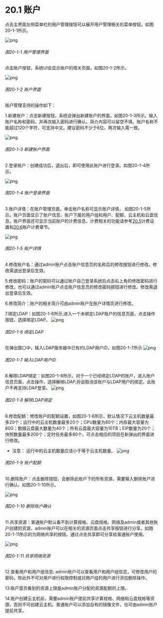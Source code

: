 # 20.1 账户

点击主界面左侧菜单栏的用户管理按钮可以展开用户管理相关的菜单按钮。如图20-1-1所示。

![png](../images/20-1-1.png "图20-1-1  用户管理界面")
###### 图20-1-1  用户管理界面

点击账户按钮，系统UI会显示账户的相关页面，如图20-1-2所示。

![png](../images/20-1-2.png "图20-1-2  账户界面")
###### 图20-1-2  账户界面

账户管理支持的操作如下：

1.新建账户：点击新建按钮，系统会弹出新建账户的界面，如图20-1-3所示。输入账户名称和密码，并再次输入密码进行确认。简介内容可以留空不填。账户名称不能超过120个字符，可支持中文。建议密码不少于6位，两次输入需一致。

![png](../images/20-1-3.png "图20-1-3  新建账户界面")
###### 图20-1-3  新建账户界面

2.登录账户：创建成功后，退出后，即可使用此账户进行登录。如图20-1-4所示。

![png](../images/20-1-4.png "图20-1-4 账户登录界面")
###### 图20-1-4 账户登录界面

3.账户详情：在账户管理页面，单击账户名称可显示账户详情， 如图20-1-5所示。账户页面显示了账户信息、账户下属的用户组和用户、配额、云主机和云盘信息。账户界面还可显示当前账户的计费信息。计费相关的功能请参考[20.5](/User-MN/billing-setting.md)计费设置和[20.6](/User-MN/billing-account.md)账户计费章节。

![png](../images/20-1-5.png "图20-1-5 账户详情")
###### 图20-1-5 账户详情

4.修改账户名：通过admin账户点击账户信息页的名称后的修改按钮进行修改。修改需退出登录后生效。

5.修改密码：账户的密码可以通过账户自己登录系统后点击右上角的修改密码进行修改，也可以通过admin账户点击账户信息页的修改密码按钮进行修改。修改需退出登录后生效。

6.修改简介：账户的相关简介可由admin账户在账户详情页进行修改。

7.绑定LDAP：如图20-1-6所示,进入一个未绑定LDAP账户的信息页面，点击操作按钮，选择绑定LDAP。
![png](../images/20-1-6.png "图20-1-6 绑定LDAP")
###### 图20-1-6 绑定LDAP

在弹出窗口中，输入LDAP服务器中已有的LDAP用户ID，如图20-1-7所示
![png](../images/20-1-7.png "图20-1-7 输入LDAP用户ID")
###### 图20-1-7 输入LDAP用户ID

8.解除LDAP绑定：如图20-1-8所示，对于一个已经绑定LDAP的账户，进入账户信息页面，点击操作，选择解绑LDAP,将会取消该账户与LDAP用户的绑定。此账户不再支持LDAP登录。
![png](../images/20-1-8.png "图20-1-8 解除LDAP绑定")
###### 图20-1-8 解除LDAP绑定

9.修改配额：修改账户的配额设置，如图20-1-6所示，默认情况下云主机数量最多20个；运行中的云主机数量最多20个；CPU数量为80个；内存最大容量为80G；数据云盘最大数量为40个；所有云盘最大容量为10TB；EIP数量为20个；快照数量最多200个；定时任务最多80个。可点击相应的项目在新弹出的界面进行修改。
* 注意： 运行中的云主机数量应该小于等于云主机数量。
![png](../images/20-1-9.png "图20-1-9 账户配额")
###### 图20-1-9 账户配额

10.删除账户：点击删除按钮，会删除此账户下的所有资源，需要输入删除账户进行确认。如图20-1-10所示。

![png](../images/20-1-10.png "图20-1-10 删除账户确认")
###### 图20-1-10 删除账户确认

11.共享资源：普通账户默认看不到计算规格、云盘规格、网络及admin或者其他账户创建的资源，admin账户可以在相关的资源页面点击共享按钮进行分享。如图20-1-11所示的为网络共享的按钮。通过点击共享即可分享给普通账户使用。

![png](../images/20-1-11.png "图20-1-11 共享网络资源")
###### 图20-1-11 共享网络资源

12.查看用户和用户组信息: admin账户可以查看用户和用户组信息，可修改用户的密码，除此外不可对用户进行权限控制或对用户组的用户进行添加删除操作。

13.账户首页看到的资源上限是admin账户分配的资源配额的上限。

14.账户创建云主机前，需要admin账户提前共享计算规格、网络和云盘规格等资源，否则不可创建云主机。普通账户可以添加自有的镜像文件，也可由admin账户提前共享。

